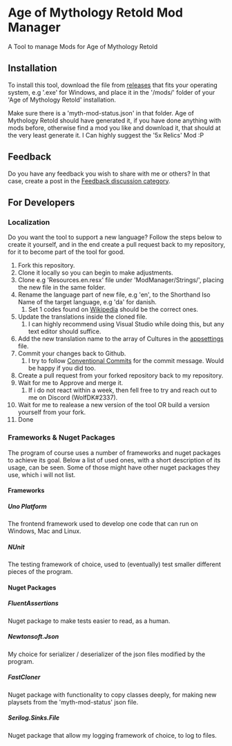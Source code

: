 # Age of Mythology Retold Mod Manager

A Tool to manage Mods for Age of Mythology Retold

## Installation

To install this tool, download the file from [releases](https://github.com/andr9528/AoMR-ModManager/releases) that fits your operating system, e.g '.exe' for Windows, and place it in the '/mods/' folder of your 'Age of Mythology Retold' installation.

Make sure there is a 'myth-mod-status.json' in that folder.
Age of Mythology Retold should have generated it, if you have done anything with mods before, otherwise find a mod you like and download it, that should at the very least generate it.
I Can highly suggest the '5x Relics' Mod :P

## Feedback

Do you have any feedback you wish to share with me or others?
In that case, create a post in the [Feedback discussion category](https://github.com/andr9528/AoMR-ModManager/discussions/categories/feedback).

## For Developers

### Localization

Do you want the tool to support a new language?
Follow the steps below to create it yourself, and in the end create a pull request back to my repository, for it to become part of the tool for good.

1. Fork this repository.
2. Clone it locally so you can begin to make adjustments.
3. Clone e.g 'Resources.en.resx' file under 'ModManager/Strings/', placing the new file in the same folder.
4. Rename the language part of new file, e.g 'en', to the Shorthand Iso Name of the target language, e.g 'da' for danish.
   1. Set 1 codes found on [Wikipedia](https://en.wikipedia.org/wiki/List_of_ISO_639_language_codes) should be the correct ones.
5. Update the translations inside the cloned file.
   1. I can highly recommend using Visual Studio while doing this, but any text editor should suffice.
6. Add the new translation name to the array of Cultures in the [appsettings](ModManager/appsettings.json) file.
7. Commit your changes back to Github.
   1. I try to follow [Conventional Commits](https://www.conventionalcommits.org/en/v1.0.0) for the commit message. Would be happy if you did too.
8. Create a pull request from your forked repository back to my repository.
9. Wait for me to Approve and merge it.
   1. If i do not react within a week, then fell free to try and reach out to me on Discord (WolfDK#2337).
10. Wait for me to realease a new version of the tool OR build a version yourself from your fork.
11. Done

### Frameworks & Nuget Packages

The program of course uses a number of frameworks and nuget packages to achieve its goal. Below a list of used ones, with a short description of its usage, can be seen. Some of those might have other nuget packages they use, which i will not list.

#### Frameworks

##### Uno Platform

The frontend framework used to develop one code that can run on Windows, Mac and Linux.

##### NUnit

The testing framework of choice, used to (eventually) test smaller different pieces of the program.

#### Nuget Packages

##### FluentAssertions

Nuget package to make tests easier to read, as a human.

##### Newtonsoft.Json

My choice for serializer / deserializer of the json files modified by the program.

##### FastCloner

Nuget package with functionality to copy classes deeply, for making new playsets from the 'myth-mod-status' json file.

##### Serilog.Sinks.File

Nuget package that allow my logging framework of choice, to log to files.
